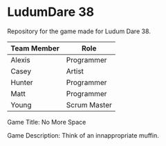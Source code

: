 # LudumDare 38
Repository for the game made for Ludum Dare 38.

| Team Member | Role       |
|-------------|------------|
| Alexis      | Programmer |
| Casey       | Artist     |
| Hunter      | Programmer |
| Matt        | Programmer |
| Young       | Scrum Master |


Game Title: No More Space

Game Description: Think of an innappropriate muffin.
